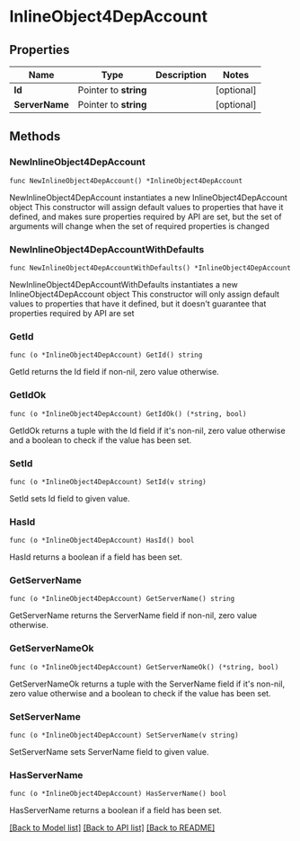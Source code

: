 # InlineObject4DepAccount

## Properties

Name | Type | Description | Notes
------------ | ------------- | ------------- | -------------
**Id** | Pointer to **string** |  | [optional] 
**ServerName** | Pointer to **string** |  | [optional] 

## Methods

### NewInlineObject4DepAccount

`func NewInlineObject4DepAccount() *InlineObject4DepAccount`

NewInlineObject4DepAccount instantiates a new InlineObject4DepAccount object
This constructor will assign default values to properties that have it defined,
and makes sure properties required by API are set, but the set of arguments
will change when the set of required properties is changed

### NewInlineObject4DepAccountWithDefaults

`func NewInlineObject4DepAccountWithDefaults() *InlineObject4DepAccount`

NewInlineObject4DepAccountWithDefaults instantiates a new InlineObject4DepAccount object
This constructor will only assign default values to properties that have it defined,
but it doesn't guarantee that properties required by API are set

### GetId

`func (o *InlineObject4DepAccount) GetId() string`

GetId returns the Id field if non-nil, zero value otherwise.

### GetIdOk

`func (o *InlineObject4DepAccount) GetIdOk() (*string, bool)`

GetIdOk returns a tuple with the Id field if it's non-nil, zero value otherwise
and a boolean to check if the value has been set.

### SetId

`func (o *InlineObject4DepAccount) SetId(v string)`

SetId sets Id field to given value.

### HasId

`func (o *InlineObject4DepAccount) HasId() bool`

HasId returns a boolean if a field has been set.

### GetServerName

`func (o *InlineObject4DepAccount) GetServerName() string`

GetServerName returns the ServerName field if non-nil, zero value otherwise.

### GetServerNameOk

`func (o *InlineObject4DepAccount) GetServerNameOk() (*string, bool)`

GetServerNameOk returns a tuple with the ServerName field if it's non-nil, zero value otherwise
and a boolean to check if the value has been set.

### SetServerName

`func (o *InlineObject4DepAccount) SetServerName(v string)`

SetServerName sets ServerName field to given value.

### HasServerName

`func (o *InlineObject4DepAccount) HasServerName() bool`

HasServerName returns a boolean if a field has been set.


[[Back to Model list]](../README.md#documentation-for-models) [[Back to API list]](../README.md#documentation-for-api-endpoints) [[Back to README]](../README.md)


